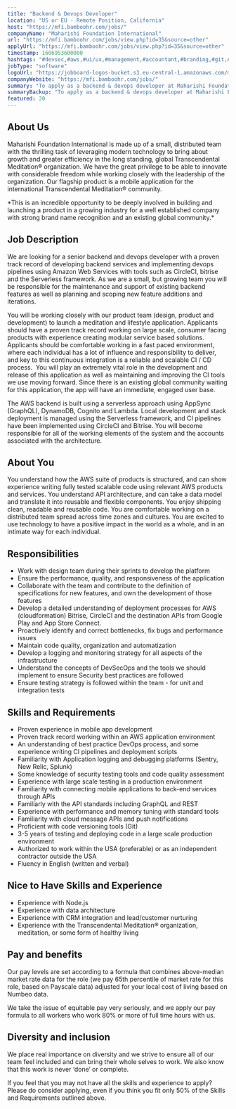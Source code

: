 ```yaml
---
title: "Backend & Devops Developer"
location: "US or EU - Remote Position, California"
host: "https://mfi.bamboohr.com/jobs/"
companyName: "Maharishi Foundation International"
url: "https://mfi.bamboohr.com/jobs/view.php?id=35&source=other"
applyUrl: "https://mfi.bamboohr.com/jobs/view.php?id=35&source=other"
timestamp: 1606953600000
hashtags: "#devsec,#aws,#ui/ux,#management,#accountant,#branding,#git,#dynamodb,#marketing,#translation"
jobType: "software"
logoUrl: "https://jobboard-logos-bucket.s3.eu-central-1.amazonaws.com/maharishi-foundation-international"
companyWebsite: "https://mfi.bamboohr.com/jobs/"
summary: "To apply as a backend & devops developer at Maharishi Foundation International, you preferably need to have 3-5 years of testing and deploying code in a large scale production environment."
summaryBackup: "To apply as a backend & devops developer at Maharishi Foundation International, you preferably need to have some knowledge of: #marketing, #ui/ux, #management."
featured: 20
---
```


## About Us

Maharishi Foundation International is made up of a small, distributed team with the thrilling task of leveraging modern technology to bring about growth and greater efficiency in the long standing, global Transcendental Meditation® organization. We have the great privilege to be able to innovate with considerable freedom while working closely with the leadership of the organization. Our flagship product is a mobile application for the international Transcendental Meditation® community. 

\*This is an incredible opportunity to be deeply involved in building and launching a product in a growing industry for a well established company with strong brand name recognition and an existing global community.\*

## Job Description

We are looking for a senior backend and devops developer with a proven track record of developing backend services and implementing devops pipelines using Amazon Web Services with tools such as CircleCI, bitrise and the Serverless framework. As we are a small, but growing team you will be responsible for the maintenance and support of existing backend features as well as planning and scoping new feature additions and iterations.

You will be working closely with our product team (design, product and development) to launch a meditation and lifestyle application. Applicants should have a proven track record working on large scale, consumer facing products with experience creating modular service based solutions. Applicants should be comfortable working in a fast paced environment, where each individual has a lot of influence and responsibility to deliver, and key to this continuous integration is a reliable and scalable CI / CD process.  You will play an extremely vital role in the development and release of this application as well as maintaining and improving the CI tools we use moving forward. Since there is an existing global community waiting for this application, the app will have an immediate, engaged user base. 

The AWS backend is built using a serverless approach using AppSync (GraphQL), DynamoDB, Cognito and Lambda. Local development and stack deployment is managed using the Serverless framework, and CI pipelines have been implemented using CircleCI and Bitrise. You will become responsible for all of the working elements of the system and the accounts associated with the architecture.

## About You

You understand how the AWS suite of products is structured, and can show experience writing fully tested scalable code using relevant AWS products and services. You understand API architecture, and can take a data model and translate it into reusable and flexible components. You enjoy shipping clean, readable and reusable code. You are comfortable working on a distributed team spread across time zones and cultures. You are excited to use technology to have a positive impact in the world as a whole, and in an intimate way for each individual. 

## Responsibilities

*   Work with design team during their sprints to develop the platform 
*   Ensure the performance, quality, and responsiveness of the application
*   Collaborate with the team and contribute to the definition of specifications for new features, and own the development of those features
*   Develop a detailed understanding of deployment processes for AWS (cloudformation) Bitrise, CircleCI and the destination APIs from Google Play and App Store Connect.
*   Proactively identify and correct bottlenecks, fix bugs and performance issues
*   Maintain code quality, organization and automatization
*   Develop a logging and monitoring strategy for all aspects of the infrastructure
*   Understand the concepts of DevSecOps and the tools we should implement to ensure Security best practices are followed
*   Ensure testing strategy is followed within the team - for unit and integration tests

## Skills and Requirements

*   Proven experience in mobile app development 
*   Proven track record working within an AWS application environment
*   An understanding of best practice DevOps process, and some experience writing CI pipelines and deployment scripts
*   Familiarity with Application logging and debugging platforms (Sentry, New Relic, Splunk)
*   Some knowledge of security testing tools and code quality assessment
*   Experience with large scale testing in a production environment
*   Familiarity with connecting mobile applications to back-end services through APIs
*   Familiarly with the API standards including GraphQL and REST 
*   Experience with performance and memory tuning with standard tools
*   Familiarity with cloud message APIs and push notifications
*   Proficient with code versioning tools (Git)
*   3-5 years of testing and deploying code in a large scale production environment
*   Authorized to work within the USA (preferable) or as an independent contractor outside the USA
*   Fluency in English (written and verbal)

## Nice to Have Skills and Experience

*   Experience with Node.js
*   Experience with data architecture
*   Experience with CRM integration and lead/customer nurturing
*   Experience with the Transcendental Meditation® organization, meditation, or some form of healthy living

## Pay and benefits

Our pay levels are set according to a formula that combines above-median market rate data for the role (we pay 65th percentile of market rate for this role, based on Payscale data) adjusted for your local cost of living based on Numbeo data.

We take the issue of equitable pay very seriously, and we apply our pay formula to all workers who work 80% or more of full time hours with us.

## Diversity and inclusion

We place real importance on diversity and we strive to ensure all of our team feel included and can bring their whole selves to work. We also know that this work is never ‘done’ or complete.

If you feel that you may not have all the skills and experience to apply? Please do consider applying, even if you think you fit only 50% of the Skills and Requirements outlined above.
